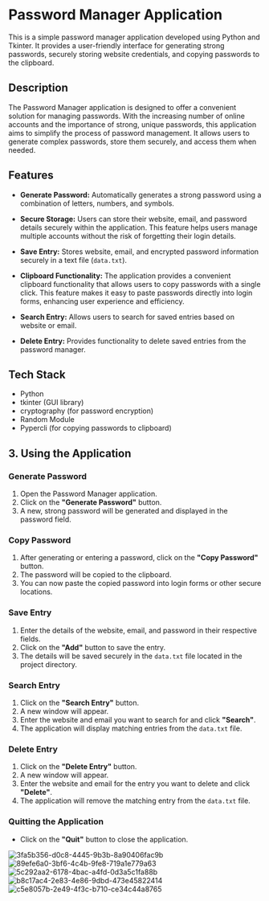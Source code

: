 # Password Manager Application

This is a simple password manager application developed using Python and Tkinter. It provides a user-friendly interface for generating strong passwords, securely storing website credentials, and copying passwords to the clipboard.

## Description

The Password Manager application is designed to offer a convenient solution for managing passwords. With the increasing number of online accounts and the importance of strong, unique passwords, this application aims to simplify the process of password management. It allows users to generate complex passwords, store them securely, and access them when needed.

## Features

- **Generate Password:** Automatically generates a strong password using a combination of letters, numbers, and symbols.

- **Secure Storage:** Users can store their website, email, and password details securely within the application. This feature helps users manage multiple accounts without the risk of forgetting their login details.

- **Save Entry:** Stores website, email, and encrypted password information securely in a text file (`data.txt`).

- **Clipboard Functionality:** The application provides a convenient clipboard functionality that allows users to copy passwords with a single click. This feature makes it easy to paste passwords directly into login forms, enhancing user experience and efficiency.

- **Search Entry:** Allows users to search for saved entries based on website or email.

- **Delete Entry:** Provides functionality to delete saved entries from the password manager.


## Tech Stack

- Python
- tkinter (GUI library)
- cryptography (for password encryption)
- Random Module
- Pypercli (for copying passwords to clipboard)

## 3. Using the Application

### Generate Password

1. Open the Password Manager application.
2. Click on the **"Generate Password"** button.
3. A new, strong password will be generated and displayed in the password field.

### Copy Password

1. After generating or entering a password, click on the **"Copy Password"** button.
2. The password will be copied to the clipboard.
3. You can now paste the copied password into login forms or other secure locations.

### Save Entry

1. Enter the details of the website, email, and password in their respective fields.
2. Click on the **"Add"** button to save the entry.
3. The details will be saved securely in the `data.txt` file located in the project directory.

### Search Entry

1. Click on the **"Search Entry"** button.
2. A new window will appear.
3. Enter the website and email you want to search for and click **"Search"**.
4. The application will display matching entries from the `data.txt` file.

### Delete Entry

1. Click on the **"Delete Entry"** button.
2. A new window will appear.
3. Enter the website and email for the entry you want to delete and click **"Delete"**.
4. The application will remove the matching entry from the `data.txt` file.

### Quitting the Application

- Click on the **"Quit"** button to close the application.

![3fa5b356-d0c8-4445-9b3b-8a90406fac9b](https://github.com/RichaKesharvani/Password-Manager/assets/121665444/5bb0b860-55e8-4df7-8e38-f78ab201bdfa)
![89efe6a0-3bf6-4c4b-9fe8-719a1e779a63](https://github.com/RichaKesharvani/Password-Manager/assets/121665444/f3df77bf-8c3f-4e77-b12d-eb45107b3dbe)
![5c292aa2-6178-4bac-a4fd-0d3a5c1fa88b](https://github.com/RichaKesharvani/Password-Manager/assets/121665444/dc5e3c6b-e09b-4fee-9cea-1daa69a25131)
![b8c17ac4-2e83-4e86-9dbd-473e45822414](https://github.com/RichaKesharvani/Password-Manager/assets/121665444/b7b8d10b-63ad-4036-bf74-d947d2bb6040)
![c5e8057b-2e49-4f3c-b710-ce34c44a8765](https://github.com/RichaKesharvani/Password-Manager/assets/121665444/8bd9d930-765a-4d11-8724-abb4fe13d1d0)
